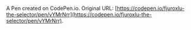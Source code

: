 # 

A Pen created on CodePen.io. Original URL: [https://codepen.io/fjuroxlu-the-selector/pen/vYMrNrr](https://codepen.io/fjuroxlu-the-selector/pen/vYMrNrr).

